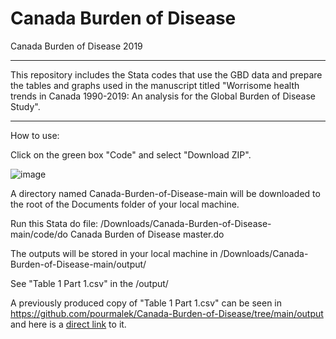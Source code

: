 # Canada Burden of Disease

Canada Burden of Disease 2019

**********************

This repository includes the Stata codes that use the GBD data and prepare the tables and graphs used in the manuscript titled "Worrisome health trends in Canada 1990-2019: An analysis for the Global Burden of Disease Study". 

**********************

How to use:

Click on the green box "Code" and select "Download ZIP".

![image](https://user-images.githubusercontent.com/30849720/160523195-a884f426-a836-4238-8441-577716a67e7a.png)

A directory named Canada-Burden-of-Disease-main will be downloaded to the root of the Documents folder of your local machine. 

Run this Stata do file: /Downloads/Canada-Burden-of-Disease-main/code/do Canada Burden of Disease master.do

The outputs will be stored in your local machine in /Downloads/Canada-Burden-of-Disease-main/output/

See "Table 1 Part 1.csv" in the /output/

A previously produced copy of "Table 1 Part 1.csv" can be seen in https://github.com/pourmalek/Canada-Burden-of-Disease/tree/main/output and here is a [direct link](https://github.com/pourmalek/Canada-Burden-of-Disease/blob/main/output/Table%201%20Part%201.csv) to it. 


